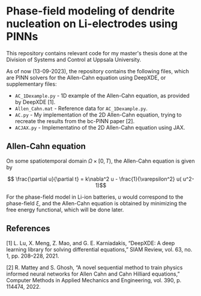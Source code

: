 # Phase-field modeling of dendrite nucleation on Li-electrodes using PINNs

This repository contains relevant code for my master's thesis done at the Division of Systems and Control at Uppsala University.

As of now (13-09-2023), the repository contains the following files, which are PINN solvers for the Allen-Cahn equation using DeepXDE, or supplementary files:

- `AC_1Dexample.py` - 1D example of the Allen-Cahn equation, as provided by DeepXDE [1].
- `Allen_Cahn.mat` - Reference data for `AC_1Dexample.py`.
- `AC.py` - My implementation of the 2D Allen-Cahn equation, trying to recreate the results from the bc-PINN paper [2].
- `ACJAX.py` - Implementatino of the 2D Allen-Cahn equation using JAX.

## Allen-Cahn equation

On some spatiotemporal domain $\Omega \times [0,T)$, the Allen-Cahn equation is given by

$$ \frac{\partial u}{\partial t} = k\nabla^2 u - \frac{1}{\varepsilon^2} u( u^2-1)$$

For the phase-field model in Li-ion batteries, $u$ would correspond to the phase-field $\xi$, and the Allen-Cahn equation is obtained by minimizing the free energy functional, which will be done later.

## References

[1] L. Lu, X. Meng, Z. Mao, and G. E. Karniadakis, “DeepXDE: A deep learning library for solving differential equations,” SIAM Review, vol. 63, no. 1, pp. 208–228, 2021.

[2] R. Mattey and S. Ghosh, “A novel sequential method to train physics informed neural networks for Allen Cahn and Cahn Hilliard equations,” Computer Methods in Applied Mechanics and Engineering, vol. 390, p. 114474, 2022.
